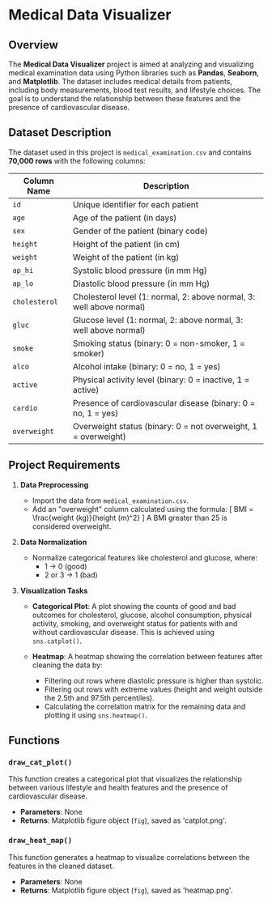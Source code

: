 # Medical Data Visualizer

## Overview

The **Medical Data Visualizer** project is aimed at analyzing and visualizing medical examination data using Python libraries such as **Pandas**, **Seaborn**, and **Matplotlib**. The dataset includes medical details from patients, including body measurements, blood test results, and lifestyle choices. The goal is to understand the relationship between these features and the presence of cardiovascular disease.

## Dataset Description

The dataset used in this project is `medical_examination.csv` and contains **70,000 rows** with the following columns:

| Column Name  | Description                              |
|--------------|------------------------------------------|
| `id`         | Unique identifier for each patient       |
| `age`        | Age of the patient (in days)             |
| `sex`        | Gender of the patient (binary code)      |
| `height`     | Height of the patient (in cm)            |
| `weight`     | Weight of the patient (in kg)            |
| `ap_hi`      | Systolic blood pressure (in mm Hg)       |
| `ap_lo`      | Diastolic blood pressure (in mm Hg)      |
| `cholesterol`| Cholesterol level (1: normal, 2: above normal, 3: well above normal) |
| `gluc`       | Glucose level (1: normal, 2: above normal, 3: well above normal) |
| `smoke`      | Smoking status (binary: 0 = non-smoker, 1 = smoker) |
| `alco`       | Alcohol intake (binary: 0 = no, 1 = yes) |
| `active`     | Physical activity level (binary: 0 = inactive, 1 = active) |
| `cardio`     | Presence of cardiovascular disease (binary: 0 = no, 1 = yes) |
| `overweight` | Overweight status (binary: 0 = not overweight, 1 = overweight) |

## Project Requirements

1. **Data Preprocessing**
   - Import the data from `medical_examination.csv`.
   - Add an "overweight" column calculated using the formula: 
     \[
     BMI = \frac{weight (kg)}{height (m)^2}
     \]
     A BMI greater than 25 is considered overweight.

2. **Data Normalization**
   - Normalize categorical features like cholesterol and glucose, where:
     - 1 -> 0 (good)
     - 2 or 3 -> 1 (bad)

3. **Visualization Tasks**

   - **Categorical Plot**: A plot showing the counts of good and bad outcomes for cholesterol, glucose, alcohol consumption, physical activity, smoking, and overweight status for patients with and without cardiovascular disease. This is achieved using `sns.catplot()`.
   
   - **Heatmap**: A heatmap showing the correlation between features after cleaning the data by:
     - Filtering out rows where diastolic pressure is higher than systolic.
     - Filtering out rows with extreme values (height and weight outside the 2.5th and 97.5th percentiles).
     - Calculating the correlation matrix for the remaining data and plotting it using `sns.heatmap()`.

## Functions

### `draw_cat_plot()`

This function creates a categorical plot that visualizes the relationship between various lifestyle and health features and the presence of cardiovascular disease.

- **Parameters**: None
- **Returns**: Matplotlib figure object (`fig`), saved as 'catplot.png'.

### `draw_heat_map()`

This function generates a heatmap to visualize correlations between the features in the cleaned dataset.

- **Parameters**: None
- **Returns**: Matplotlib figure object (`fig`), saved as 'heatmap.png'.


